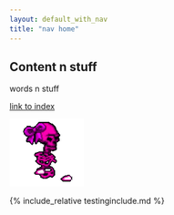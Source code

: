 ```yaml
---
layout: default_with_nav
title: "nav home"
---
```


## Content n stuff

words n stuff

[link to index](index.md)

![tooltip](/misc_images/walkinggrapple.gif)

{% include_relative testinginclude.md  %}
